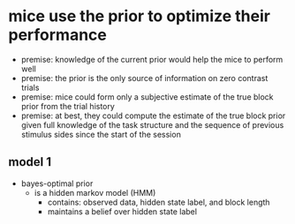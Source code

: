 # mice use the prior to optimize their performance

- premise: knowledge of the current prior would help the mice to perform well
- premise: the prior is the only source of information on zero contrast trials
- premise: mice could form only a subjective estimate of the true block prior from the trial history
- premise: at best, they could compute the estimate of the true block prior given full knowledge of the task structure and the sequence of previous stimulus sides since the start of the session

## model 1
- bayes-optimal prior
    - is a hidden markov model (HMM)
        - contains: observed data, hidden state label, and block length
        - maintains a belief over hidden state label
